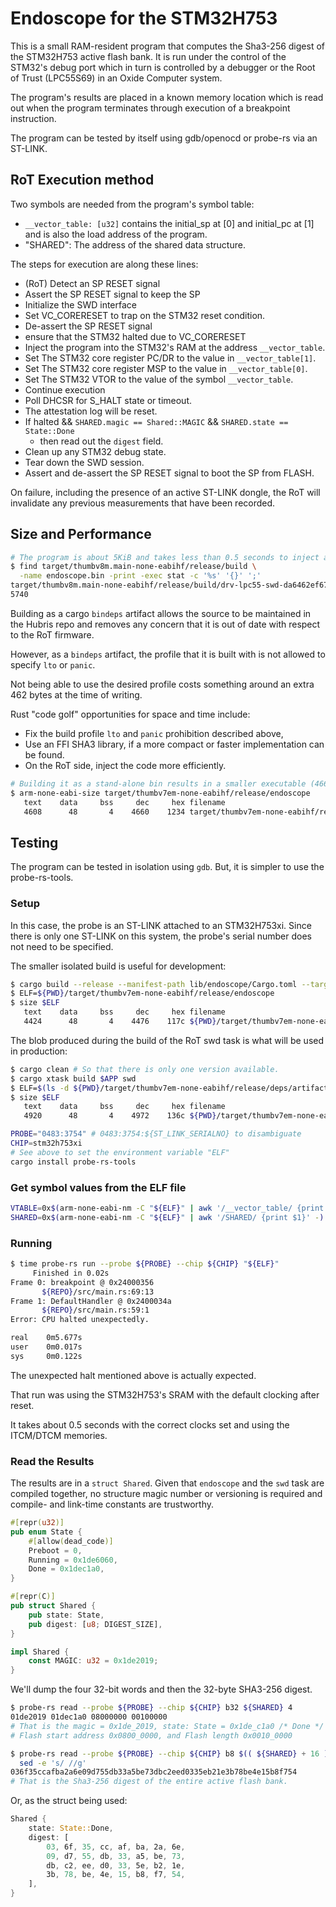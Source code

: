 # Endoscope for the STM32H753

This is a small RAM-resident program that computes the Sha3-256 digest
of the STM32H753 active flash bank. It is run under the control of the
STM32's debug port which in turn is controlled by a debugger or the Root
of Trust (LPC55S69) in an Oxide Computer system.

The program's results are placed in a known memory location
which is read out when the program terminates through execution of
a breakpoint instruction.

The program can be tested by itself using gdb/openocd or probe-rs via
an ST-LINK.

## RoT Execution method

Two symbols are needed from the program's symbol table:
  - `__vector_table: [u32]` contains the initial_sp at [0] and initial_pc
    at [1] and is also the load address of the program.
  - "SHARED": The address of the shared data structure.

The steps for execution are along these lines:

  - (RoT) Detect an SP RESET signal
  - Assert the SP RESET signal to keep the SP
  - Initialize the SWD interface
  - Set VC_CORERESET to trap on the STM32 reset condition.
  - De-assert the SP RESET signal
  - ensure that the STM32 halted due to VC_CORERESET
  - Inject the program into the STM32's RAM at the address `__vector_table`.
  - Set The STM32 core register PC/DR to the value in `__vector_table[1]`.
  - Set The STM32 core register MSP to the value in `__vector_table[0]`.
  - Set The STM32 VTOR to the value of the symbol `__vector_table`.
  - Continue execution
  - Poll DHCSR for S_HALT state or timeout.
  - The attestation log will be reset.
  - If halted && `SHARED.magic == Shared::MAGIC` && `SHARED.state == State::Done`
      - then read out the `digest` field.
  - Clean up any STM32 debug state.
  - Tear down the SWD session.
  - Assert and de-assert the SP RESET signal to boot the SP from FLASH.

On failure, including the presence of an active ST-LINK dongle, the RoT will
invalidate any previous measurements that have been recorded.

## Size and Performance

```bash
# The program is about 5KiB and takes less than 0.5 seconds to inject and run.
$ find target/thumbv8m.main-none-eabihf/release/build \
  -name endoscope.bin -print -exec stat -c '%s' '{}' ';'
target/thumbv8m.main-none-eabihf/release/build/drv-lpc55-swd-da6462ef675419cb/out/endoscope.bin
5740
```

Building as a cargo `bindeps` artifact allows the source to be maintained
in the Hubris repo and removes any concern that it is out of date with
respect to the RoT firmware.

However, as a `bindeps` artifact, the profile that it is built with is not
allowed to specify `lto` or `panic`.

Not being able to use the desired profile costs something around an extra 462 bytes at
the time of writing.

Rust "code golf" opportunities for space and time include:
  - Fix the build profile `lto` and `panic` prohibition described above,
  - Use an FFI SHA3 library, if a more compact or faster implementation can be found.
  - On the RoT side, inject the code more efficiently.

```bash
# Building it as a stand-alone bin results in a smaller executable (4660 bytes)
$ arm-none-eabi-size target/thumbv7em-none-eabihf/release/endoscope
   text	   data	    bss	    dec	    hex	filename
   4608	     48	      4	   4660	   1234	target/thumbv7em-none-eabihf/release/endoscope
```

## Testing

The program can be tested in isolation using `gdb`. But, it is simpler to
use the probe-rs-tools.

### Setup

In this case, the probe is an ST-LINK attached to an STM32H753xi.
Since there is only one ST-LINK on this system, the probe's serial number does
not need to be specified.

The smaller isolated build is useful for development:

```sh
$ cargo build --release --manifest-path lib/endoscope/Cargo.toml --target thumbv7em-none-eabihf --bin endoscope --features soc_stm32h753
$ ELF=${PWD}/target/thumbv7em-none-eabihf/release/endoscope
$ size $ELF
   text    data     bss     dec     hex filename
   4424      48       4    4476    117c ${PWD}/target/thumbv7em-none-eabihf/release/endoscope
```

The blob produced during the build of the RoT swd task is what will be used
in production:

```sh
$ cargo clean # So that there is only one version available.
$ cargo xtask build $APP swd
$ ELF=$(ls -d ${PWD}/target/thumbv7em-none-eabihf/release/deps/artifact/endoscope-*/bin/endoscope-????????????????)
$ size $ELF
   text    data     bss     dec     hex filename
   4920      48       4    4972    136c ${PWD}/target/thumbv7em-none-eabihf/release/deps/artifact/endoscope-05d6ebcdad662d34/bin/endoscope-05d6ebcdad662d34
```

```sh
PROBE="0483:3754" # 0483:3754:${ST_LINK_SERIALNO} to disambiguate
CHIP=stm32h753xi
# See above to set the environment variable "ELF"
cargo install probe-rs-tools
```

### Get symbol values from the ELF file

```sh
VTABLE=0x$(arm-none-eabi-nm -C "${ELF}" | awk '/__vector_table/ {print $1}' -)
SHARED=0x$(arm-none-eabi-nm -C "${ELF}" | awk '/SHARED/ {print $1}' -)
```

### Running

```sh
$ time probe-rs run --probe ${PROBE} --chip ${CHIP} "${ELF}"
     Finished in 0.02s
Frame 0: breakpoint @ 0x24000356
       ${REPO}/src/main.rs:69:13
Frame 1: DefaultHandler @ 0x2400034a
       ${REPO}/src/main.rs:59:1
Error: CPU halted unexpectedly.

real    0m5.677s
user    0m0.017s
sys     0m0.122s
```

The unexpected halt mentioned above is actually expected.

That run was using the STM32H753's SRAM with the default clocking after reset.

It takes about 0.5 seconds with the correct clocks set and using
the ITCM/DTCM memories.

### Read the Results

The results are in a `struct Shared`.
Given that `endoscope` and the `swd` task are compiled together, no structure magic
number or versioning is required and compile- and link-time constants are trustworthy.

```rust
#[repr(u32)]
pub enum State {
    #[allow(dead_code)]
    Preboot = 0,
    Running = 0x1de6060,
    Done = 0x1dec1a0,
}

#[repr(C)]
pub struct Shared {
    pub state: State,
    pub digest: [u8; DIGEST_SIZE],
}

impl Shared {
    const MAGIC: u32 = 0x1de2019;
}
```

We'll dump the four 32-bit words and then the 32-byte SHA3-256 digest.

```sh
$ probe-rs read --probe ${PROBE} --chip ${CHIP} b32 ${SHARED} 4
01de2019 01dec1a0 08000000 00100000 
# That is the magic = 0x1de_2019, state: State = 0x1de_c1a0 /* Done */
# Flash start address 0x0800_0000, and Flash length 0x0010_0000

$ probe-rs read --probe ${PROBE} --chip ${CHIP} b8 $(( ${SHARED} + 16 )) 32 |
  sed -e 's/ //g'
036f35ccafba2a6e09d755db33a5be73dbc2eed0335eb21e3b78be4e15b8f754
# That is the Sha3-256 digest of the entire active flash bank.
```

Or, as the struct being used:

```rust
Shared {
    state: State::Done,
    digest: [
        03, 6f, 35, cc, af, ba, 2a, 6e,
        09, d7, 55, db, 33, a5, be, 73,
        db, c2, ee, d0, 33, 5e, b2, 1e,
        3b, 78, be, 4e, 15, b8, f7, 54, 
    ],
}
```

